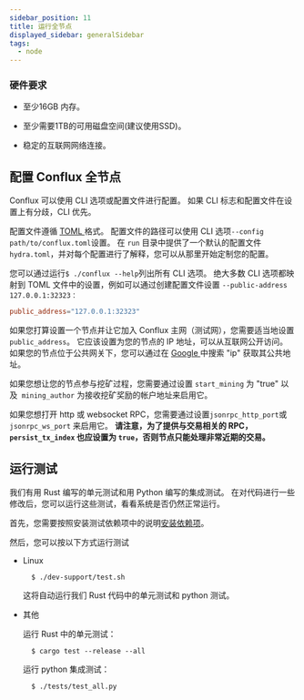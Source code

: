 ```yaml
---
sidebar_position: 11
title: 运行全节点
displayed_sidebar: generalSidebar
tags:
  - node
---
```


### 硬件要求

* 至少16GB 内存。

* 至少需要1TB的可用磁盘空间(建议使用SSD)。

* 稳定的互联网网络连接。

## 配置 Conflux 全节点

Conflux 可以使用 CLI 选项或配置文件进行配置。 如果 CLI 标志和配置文件在设置上有分歧，CLI 优先。

配置文件遵循 [TOML ](https://github.com/toml-lang/toml)格式。 配置文件的路径可以使用 CLI 选项` --config path/to/conflux.toml `设置。 在 `run` 目录中提供了一个默认的配置文件` hydra.toml`，并对每个配置进行了解释，您可以从那里开始定制您的配置。

您可以通过运行` $ ./conflux --help `列出所有 CLI 选项。 绝大多数 CLI 选项都映射到 TOML 文件中的设置，例如可以通过创建配置文件设置 `--public-address 127.0.0.1:32323：`

```toml
public_address="127.0.0.1:32323"
```

如果您打算设置一个节点并让它加入 Conflux 主网（测试网），您需要适当地设置` public_address`。 它应该设置为您的节点的 IP 地址，可以从互联网公开访问。 如果您的节点位于公共网关下，您可以通过在 [Google ](https://www.google.com)中搜索 "ip" 获取其公共地址。

如果您想让您的节点参与挖矿过程，您需要通过设置 `start_mining` 为 "true" 以及` mining_author` 为接收挖矿奖励的帐户地址来启用它。

如果您想打开 http 或 websocket RPC，您需要通过设置` jsonrpc_http_port `或` jsonrpc_ws_port` 来启用它。 **请注意，为了提供与交易相关的 RPC，`persist_tx_index` 也应设置为 `true`，否则节点只能处理非常近期的交易。**

## 运行测试

我们有用 Rust 编写的单元测试和用 Python 编写的集成测试。 在对代码进行一些修改后，您可以运行这些测试，看看系统是否仍然正常运行。

首先，您需要按照安装测试依赖项中的说明[安装依赖项](./compiling-conflux-client.md#install-test-dependencies)。

然后，您可以按以下方式运行测试

* Linux
  
        $ ./dev-support/test.sh

    这将自动运行我们 Rust 代码中的单元测试和 python 测试。

* 其他

    运行 Rust 中的单元测试：
  
        $ cargo test --release --all

    运行 python 集成测试：
  
        $ ./tests/test_all.py

